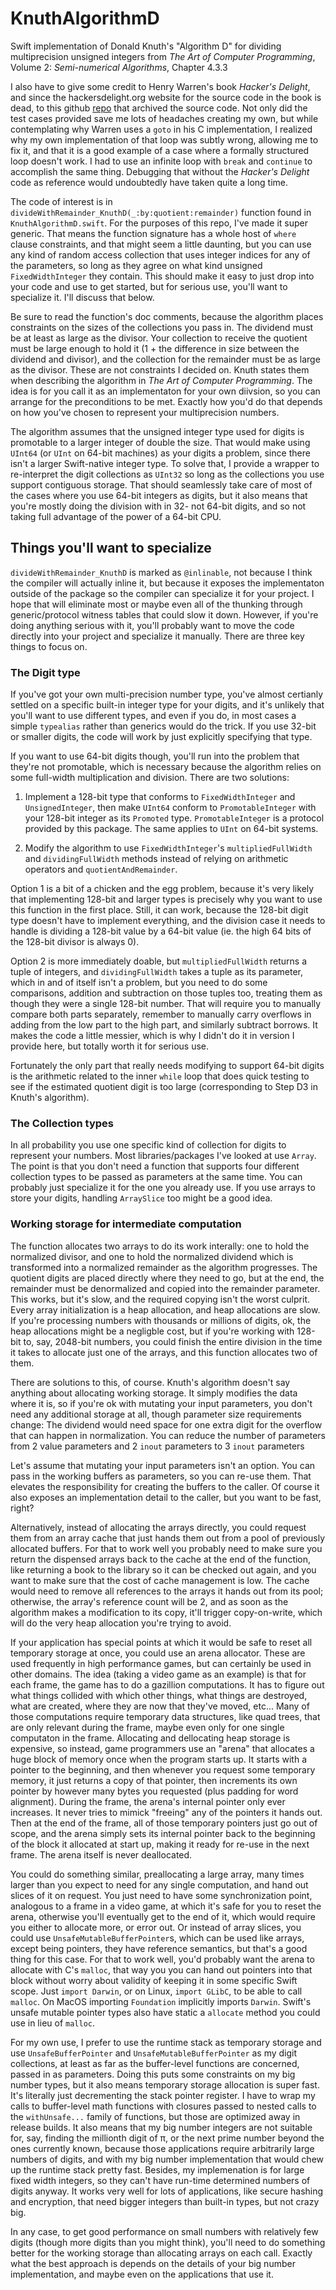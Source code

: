 # KnuthAlgorithmD

Swift implementation of Donald Knuth's "Algorithm D" for dividing multiprecision unsigned integers from *The Art of Computer Programming*, Volume 2: *Semi-numerical Algorithms*, Chapter 4.3.3

I also have to give some credit to Henry Warren's book *Hacker's Delight*, and since the hackersdelight.org website for the source code in the book is dead, to this github [repo](https://github.com/hcs0/Hackers-Delight) that archived the source code.  Not only did the test cases provided save me lots of headaches creating my own, but while contemplating why Warren uses a `goto` in his C implementation, I realized why my own implementation of that loop was subtly wrong, allowing me to fix it, and that it is a good example of a case where a formally structured loop doesn't work. I had to use an infinite loop with `break` and `continue` to accomplish the same thing.  Debugging that without the *Hacker's Delight* code as reference would undoubtedly have taken quite a long time.

The code of interest is in  `divideWithRemainder_KnuthD(_:by:quotient:remainder)` function found in `KnuthAlgorithmD.swift`.  For the purposes of this repo, I've made it super generic.   That means the function signature has a whole host of `where` clause constraints, and that might seem a little daunting, but you can use any kind of random access collection that uses integer indices for any of the parameters, so long as they agree on what kind unsigned `FixedWidthInteger` they contain.  This should make it easy to just drop into your code and use to get started, but for serious use, you'll want to specialize it.  I'll discuss that below. 

Be sure to read the function's doc comments, because the algorithm places constraints on the sizes of the collections you pass in.  The dividend must be at least as large as the divisor.  Your collection to receive the quotient must be large enough to hold it (1 + the difference in size between the dividend and divisor), and the collection for the remainder must be as large as the divisor.  These are not constraints I decided on.  Knuth states them when describing the algorithm in *The Art of Computer Programming*.  The idea is for you call it as an implementaton for your own diivsion, so you can arrange for the preconditions to be met.  Exactly how you'd do that depends on how you've chosen to represent your multiprecision numbers.

The algorithm assumes that the unsigned integer type used for digits is promotable to a larger integer of double the size.  That would make using `UInt64` (or `UInt` on 64-bit machines) as your digits a problem, since there isn't a larger Swift-native integer type.  To solve that, I provide a wrapper to re-interpret the digit collections as `UInt32` so long as the collections you use support contiguous storage.  That should seamlessly take care of most of the cases where you use 64-bit integers as digits, but it also means that you're mostly doing the division with in 32- not 64-bit digits, and so not taking full advantage of the power of a 64-bit CPU.

## Things you'll want to specialize

`divideWithRemainder_KnuthD` is marked as `@inlinable`,  not because I think the compiler will actually inline it, but because it exposes the implementaton outside of the package so the compiler can specialize it for your project.  I hope that will eliminate most or maybe even all of the thunking through generic/protocol witness tables that could slow it down.  However, if you're doing anything serious with it, you'll probably want to move the code directly into your project and specialize it manually.  There are three key things to focus on.

### The Digit type

If you've got your own multi-precision number type, you've almost certianly settled on a specific built-in integer type for your digits, and it's unlikely that you'll want to use different types, and even if you do, in most cases a simple `typealias` rather than generics would do the trick.  If you use 32-bit or smaller digits, the code will work by just explicitly specifying that type.  

If you want to use 64-bit digits though, you'll run into the problem that they're not promotable, which is necessary because the algorithm relies on some full-width multiplication and division.   There are two solutions:

1) Implement a 128-bit type that conforms to `FixedWidthInteger` and `UnsignedInteger`, then make `UInt64` conform to `PromotableInteger` with your 128-bit integer as its `Promoted` type.  `PromotableInteger` is a protocol provided by this package.  The same applies to `UInt` on 64-bit systems.

2) Modify the algorithm to use `FixedWidthInteger`'s  `multipliedFullWidth` and `dividingFullWidth` methods instead of relying on arithmetic operators and `quotientAndRemainder`.

Option 1 is a bit of a chicken and the egg problem, because it's very likely that implementing 128-bit and larger types is precisely why you want to use this function in the first place. Still, it can work, because the 128-bit digit type doesn't have to implement everything, and the division case it needs to handle is dividing a 128-bit value by a 64-bit value (ie. the high 64 bits of the 128-bit divisor is always 0). 

Option 2 is more immediately doable, but `multipliedFullWidth` returns a tuple of integers, and `dividingFullWidth` takes a tuple as its parameter, which in and of itself isn't a problem, but you need to do some comparisons,  addition and subtraction on those tuples too, treating them as though they were a single 128-bit number.  That will require you to manually compare both parts separately, remember to manually carry overflows in adding from the low part to the high part, and similarly subtract borrows.  It makes the code a little messier, which is why I didn't do it in version I provide here, but totally worth it for serious use.  

Fortunately the only part that really needs modifying to support 64-bit digits is the arithmetic related to the inner `while` loop that does quick testing to see if the estimated quotient digit is too large (corresponding to Step D3 in Knuth's algorithm).

### The Collection types

In all probability you use one specific kind of collection for digits to represent your numbers.  Most libraries/packages I've looked at use `Array`.  The point is that you don't need a function that supports four different collection types to be passed as parameters at the same time.  You can probably just specialize it for the one you already use.  If you use arrays to store your digits, handling `ArraySlice` too might be a good idea.

### Working storage for intermediate computation

The function allocates two arrays to do its work interally: one to hold the normalized divisor, and one to hold the normalized dividend which is transformed into a normalized remainder as the algorithm progresses.  The quotient digits are placed directly where they need to go, but at the end, the remainder must be denormalized and copied into the remainder parameter.  This works, but it's slow, and the required copying isn't the worst culprit.  Every array initialization is a heap allocation, and heap allocations are slow.   If you're processing numbers with thousands or millions of digits, ok, the heap allocations might be a negligble cost, but if you're working with 128-bit to, say, 2048-bit numbers, you could finish the entire division in the time it takes to allocate just one of the arrays, and this function allocates two of them.

There are solutions to this, of course.  Knuth's algorithm doesn't say anything about allocating working storage.  It simply modifies the data where it is, so if you're ok with mutating your input parameters, you don't need any additional storage at all, though parameter size requirements change: The dividend would need space for one extra digit for the overflow that can happen in normalization.  You can reduce the number of parameters from 2 value parameters and 2 `inout` parameters to 3 `inout` parameters

Let's assume that mutating your input parameters isn't an option.  You can pass in the working buffers as parameters, so you can re-use them.  That elevates the responsibility for creating the buffers to the caller.  Of course it also exposes an implementation detail to the caller, but you want to be fast, right?

Alternatively, instead of allocating the arrays directly, you could request them from an array cache that just hands them out from a pool of previously allocated buffers.  For that to work well you probably need to make sure you return the dispensed arrays back to the cache at the end of the function, like returning a book to the library so it can be checked out again, and you want to make sure that the cost of cache management is low.  The cache would need to remove all references to the arrays it hands out from its pool; otherwise, the array's reference count will be 2, and as soon as the algorithm makes a modification to its copy, it'll trigger copy-on-write, which will do the very heap allocation you're trying to avoid.

If your application has special points at which it would be safe to reset all temporary storage at once, you could use an arena allocator.  These are used frequently in high performance games, but can certainly be used in other domains.  The idea (taking a video game as an example) is that for each frame, the game has to do a gazillion computations.  It has to figure out what things collided with which other things, what things are destroyed, what are created, where they are now that they've moved, etc...  Many of those computations require temporary data structures, like quad trees, that are only relevant during the frame, maybe even only for one single computaton in the frame.  Allocating and dellocating heap storage is expensive, so instead, game programmers use an "arena" that allocates a huge block of memory once when the program starts up.  It starts with a pointer to the beginning, and then whenever you request some temporary memory, it just returns a copy of that pointer, then increments its own pointer by however many bytes you requested (plus padding for word alignment).   During the frame, the arena's internal pointer only ever increases.  It never tries to mimick "freeing" any of the pointers it hands out.   Then at the end of the frame, all of those temporary pointers just go out of scope, and the arena simply sets its internal pointer back to the beginning of the block it allocated at start up, making it ready for re-use in the next frame.  The arena itself is never deallocated.

You could do something similar, preallocating a large array, many times larger than you expect to need for any single computation, and hand out slices of it on request.  You just need to have some synchronization point, analogous to a frame in a video game, at which it's safe for you to reset the arena, otherwise you'll eventually get to the end of it, which would require you either to allocate more, or error out.  Or instead of array slices, you could use `UnsafeMutableBufferPointer`s, which can be used like arrays, except being pointers, they have reference semantics, but that's a good thing for this case.  For that to work well, you'd probably want the arena to allocate with C's `malloc`, that way you you can hand out pointers into that block without worry about validity of keeping it in some specific Swift scope.  Just `import Darwin`, or on Linux, `import GLibC`, to be able to call `malloc`.  On MacOS importing `Foundation` implicitly imports `Darwin`.  Swift's unsafe mutable pointer types also have static a `allocate` method you could use in lieu of `malloc`.

For my own use, I prefer to use the runtime stack as temporary storage and use `UnsafeBufferPointer` and `UnsafeMutableBufferPointer` as my digit collections, at least as far as the buffer-level functions are concerned, passed in as parameters.  Doing this puts some constraints on my big number types, but it also means temporary storage allocation is super fast.  It's literally just decrementing the stack pointer register. I have to wrap my calls to buffer-level math functions with closures passed to nested calls to the `withUnsafe...` family of functions, but those are optimized away in release builds.  It also means that my big number integers are not suitable for, say, finding the millionth digit of π, or the next prime number beyond the ones currently known, because those applications require arbitrarily large numbers of digits, and with my big number implementation that would chew up the runtime stack pretty fast.  Besides, my implemenation is for large fixed width integers, so they can't have run-time determined numbers of digits anyway.  It works very well for lots of applications, like secure hashing and encryption, that need bigger integers than built-in types, but not crazy big.

In any case, to get good performance on small numbers with relatively few digits (though more digits than you might think), you'll need to do something better for the working storage than allocating arrays on each call.  Exactly what the best approach is depends on the details of your big number implementation, and maybe even on the applications that use it.
